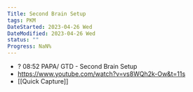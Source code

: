 ```yaml
---
Title: Second Brain Setup
tags: PKM
DateStarted: 2023-04-26 Wed
DateModified: 2023-04-26 Wed
status: ""
Progress: NaN%
---
```


- ? 08:52 PAPA/ GTD - Second Brain Setup
- https://www.youtube.com/watch?v=vs8WQh2k-Ow&t=11s
- [[Quick Capture]]

